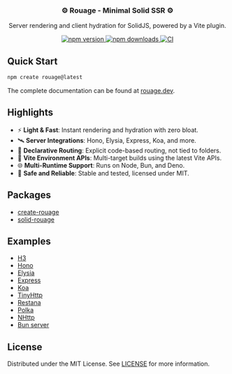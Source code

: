 <h3 align="center">⚙️ Rouage - Minimal Solid SSR ⚙️</h3>

<p align="center">Server rendering and client hydration for SolidJS, powered by a Vite plugin.</p>

<div align="center">
  <a href="https://www.npmjs.com/package/solid-rouage">
    <img alt="npm version" src="https://img.shields.io/npm/v/solid-rouage.svg?maxAge=1000" />
  </a>
  <a href="https://www.npmjs.com/package/solid-rouage">
    <img alt="npm downloads" src="https://img.shields.io/npm/dt/solid-rouage.svg?maxAge=1000" />
  </a>
  <a href="https://github.com/quentindutot/rouage/actions/workflows/ci.yml">
    <img alt="CI" src="https://github.com/quentindutot/rouage/actions/workflows/ci.yml/badge.svg" />
  </a>
</div>

## Quick Start

```bash
npm create rouage@latest
```

The complete documentation can be found at [rouage.dev](https://rouage.dev).

## Highlights

- ⚡️ **Light & Fast**: Instant rendering and hydration with zero bloat.
- 🛰️ **Server Integrations**: Hono, Elysia, Express, Koa, and more.
- 🧭 **Declarative Routing**: Explicit code-based routing, not tied to folders.
- 🧪 **Vite Environment APIs**: Multi-target builds using the latest Vite APIs.
- 🌐 **Multi-Runtime Support**: Runs on Node, Bun, and Deno.
- 🧱 **Safe and Reliable**: Stable and tested, licensed under MIT.

## Packages

- [create-rouage](https://github.com/quentindutot/rouage/tree/main/packages/create-rouage)
- [solid-rouage](https://github.com/quentindutot/rouage/tree/main/packages/solid-rouage)

## Examples

- [H3](https://github.com/quentindutot/rouage/tree/main/examples/h3)
- [Hono](https://github.com/quentindutot/rouage/tree/main/examples/hono)
- [Elysia](https://github.com/quentindutot/rouage/tree/main/examples/elysia)
- [Express](https://github.com/quentindutot/rouage/tree/main/examples/express)
- [Koa](https://github.com/quentindutot/rouage/tree/main/examples/koa)
- [TinyHttp](https://github.com/quentindutot/rouage/tree/main/examples/tinyhttp)
- [Restana](https://github.com/quentindutot/rouage/tree/main/examples/restana)
- [Polka](https://github.com/quentindutot/rouage/tree/main/examples/polka)
- [NHttp](https://github.com/quentindutot/rouage/tree/main/examples/nhttp)
- [Bun server](https://github.com/quentindutot/rouage/tree/main/examples/bun)


## License

Distributed under the MIT License. See [LICENSE](https://github.com/quentindutot/rouage/blob/main/LICENSE) for more information.
